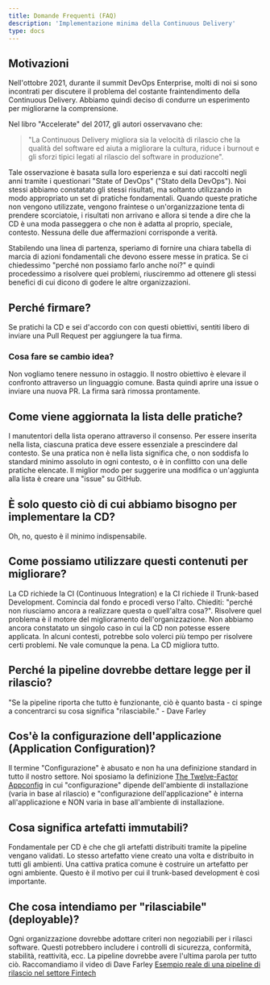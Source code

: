 ```yaml
---
title: Domande Frequenti (FAQ)
description: 'Implementazione minima della Continuous Delivery'
type: docs
---
```


## Motivazioni

Nell'ottobre 2021, durante il summit DevOps Enterprise, molti di noi si sono incontrati per discutere il problema del costante fraintendimento della Continuous Delivery. Abbiamo quindi deciso di condurre un esperimento per migliorarne la comprensione.

Nel libro "Accelerate" del 2017, gli autori osservavano che:

> "La Continuous Delivery migliora sia la velocità di rilascio che la qualità del software ed aiuta a migliorare la cultura, riduce i burnout e gli sforzi tipici legati al rilascio del software in produzione".

Tale osservazione è basata sulla loro esperienza e sui dati raccolti negli anni tramite i questionari "State of DevOps" ("Stato della DevOps").
Noi stessi abbiamo constatato gli stessi risultati, ma soltanto utilizzando in modo appropriato un set di pratiche fondamentali.
Quando queste pratiche non vengono utilizzate, vengono fraintese o un'organizzazione tenta di prendere scorciatoie,
i risultati non arrivano e allora si tende a dire che la CD è una moda passeggera o che non è adatta al proprio, speciale, contesto.
Nessuna delle due affermazioni corrisponde a verità.

Stabilendo una linea di partenza, speriamo di fornire una chiara tabella di marcia di azioni fondamentali che devono essere messe in pratica. Se ci chiedessimo "perché non possiamo farlo anche noi?" e quindi procedessimo a risolvere quei problemi, riusciremmo ad ottenere gli stessi benefici di cui dicono di godere le altre organizzazioni.

## Perché firmare?

Se pratichi la CD e sei d'accordo con con questi obiettivi, sentiti libero di inviare una Pull Request per aggiungere la tua firma.

### Cosa fare se cambio idea?

Non vogliamo tenere nessuno in ostaggio. Il nostro obiettivo è elevare il confronto attraverso un linguaggio comune.
Basta quindi aprire una issue o inviare una nuova PR. La firma sarà rimossa prontamente.

## Come viene aggiornata la lista delle pratiche?

I manutentori della lista operano attraverso il consenso. Per essere inserita nella lista, ciascuna pratica deve essere essenziale a prescindere dal contesto. Se una pratica non è nella lista significa che, o non soddisfa lo standard minimo assoluto in ogni contesto, o è in conflitto con una delle pratiche elencate.
Il miglior modo per suggerire una modifica o un'aggiunta alla lista è creare una "issue" su GitHub.

## È solo questo ciò di cui abbiamo bisogno per implementare la CD?

Oh, no, questo è il minimo indispensabile.

## Come possiamo utilizzare questi contenuti per migliorare?

La CD richiede la CI (Continuous Integration) e la CI richiede il Trunk-based Development. Comincia dal fondo e procedi verso l'alto. Chiediti: "perché non riusciamo ancora a realizzare questa o quell'altra cosa?". Risolvere quel problema è il motore del miglioramento dell'organizzazione. Non abbiamo ancora constatato un singolo caso in cui la CD non potesse essere applicata. In alcuni contesti, potrebbe solo volerci più tempo per risolvere certi problemi. Ne vale comunque la pena. La CD migliora tutto.

## Perché la pipeline dovrebbe dettare legge per il rilascio?

"Se la pipeline riporta che tutto è funzionante, ciò è quanto basta - ci spinge a concentrarci su cosa significa "rilasciabile." -
Dave Farley

## Cos'è la configurazione dell'applicazione (Application Configuration)?

Il termine "Configurazione" è abusato e non ha una definizione standard in tutto il nostro settore. Noi sposiamo la definizione
[The Twelve-Factor Appconfig](https://12factor.net/config) in cui "configurazione" dipende dell'ambiente di installazione (varia in base al rilascio) e "configurazione dell'applicazione" è interna all'applicazione e NON varia in base all'ambiente di installazione.

## Cosa significa artefatti immutabili?

Fondamentale per CD è che che gli artefatti distribuiti tramite la pipeline vengano validati. Lo stesso artefatto viene creato una volta e distribuito in tutti gli ambienti. Una cattiva pratica comune è costruire un artefatto per ogni ambiente. Questo è il motivo per cui il trunk-based development è così importante.

## Che cosa intendiamo per "rilasciabile" (deployable)?

Ogni organizzazione dovrebbe adottare criteri non negoziabili per i rilasci software. Questi potrebbero includere i controlli di sicurezza, conformità, stabilità, reattività, ecc. La pipeline dovrebbe avere l'ultima parola per tutto ciò.
Raccomandiamo il video di Dave Farley [Esempio reale di una pipeline di rilascio nel settore Fintech](https://www.youtube.com/watch?v=bHKHdp4H-8w)
